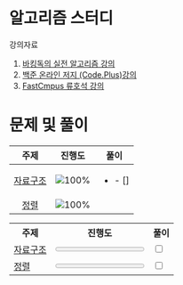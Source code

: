 # 알고리즘 스터디
강의자료
1. [바킹독의 실전 알고리즘 강의](https://www.youtube.com/playlist?list=PLtqbFd2VIQv4O6D6l9HcD732hdrnYb6CY)
2. [백준 온라인 저지 (Code.Plus)강의](https://code.plus/)
3. [FastCmpus 류호석 강의](https://fastcampus.co.kr/)

# 문제 및 풀이
 주제 | 진행도 | 풀이 |
 :--: | :--: | :--: |
[자료구조](/자료구조/solution.md) | ![100%](https://progress-bar.dev/0/?scale=40&title=progress&width=500&color=babaca&suffix=/40) | <ul><li> - []</li></ul> |
[정렬](/자료구조/solution.md) | ![100%](https://progress-bar.dev/0/?scale=40&title=progress&width=500&color=babaca&suffix=/10) |  |
<table>
  <tr>
    <th>주제</th>
    <th>진행도</th>
    <th>풀이</th>
  </tr>
  <tr>
    <td><a href="/자료구조/solution.md">자료구조</a></td>
    <td><progress value="0" max="40"></progress></td>
    <td><input type="checkbox"></td>
  </tr>
  <tr>
    <td><a href="/자료구조/solution.md">정렬</a></td>
    <td><progress value="0" max="10"></progress></td>
    <td><input type="checkbox"></td>
  </tr>
</table>
